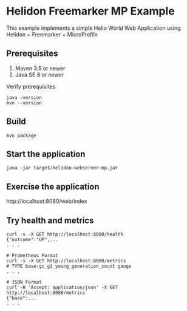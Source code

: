 
# Helidon Freemarker MP Example

This example implements a simple Hello World Web Application using Helidon + Freemarker + MicroProfile

## Prerequisites

1. Maven 3.5 or newer
2. Java SE 8 or newer

Verify prerequisites
```
java -version
mvn --version
```

## Build

```
mvn package
```

## Start the application

```
java -jar target/helidon-webserver-mp.jar
```

## Exercise the application

http://localhost:8080/web/index

## Try health and metrics

```
curl -s -X GET http://localhost:8080/health
{"outcome":"UP",...
. . .

# Prometheus Format
curl -s -X GET http://localhost:8080/metrics
# TYPE base:gc_g1_young_generation_count gauge
. . .

# JSON Format
curl -H 'Accept: application/json' -X GET http://localhost:8080/metrics
{"base":...
. . .

```
